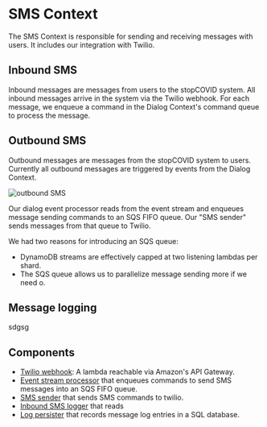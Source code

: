 # SMS Context

The SMS Context is responsible for sending and receiving messages with users. It includes our integration with Twilio.

## Inbound SMS

Inbound messages are messages from users to the stopCOVID system. All inbound messages arrive in the system via the Twilio webhook. For each message, we enqueue a command in the Dialog Context's command queue to process the message.

## Outbound SMS

Outbound messages are messages from the stopCOVID system to users. Currently all outbound messages are triggered by events from the Dialog Context.

![outbound SMS](sms_context_inbound.png)

Our dialog event processor reads from the event stream and enqueues message sending commands to an SQS FIFO queue. Our "SMS sender" sends messages from that queue to Twilio.

We had two reasons for introducing an SQS queue:

* DynamoDB streams are effectively capped at two listening lambdas per shard.
* The SQS queue allows us to parallelize message sending more if we need o.

## Message logging
sdgsg

## Components

* [Twilio webhook](../stopcovid/sms/aws_lambdas/twilio_webhook.py): A lambda reachable via Amazon's API Gateway.
* [Event stream processor](../stopcovid/sms/aws_lambdas/enqueue_sms_batch.py) that enqueues commands to send SMS messages into an SQS FIFO queue.
* [SMS sender](../stopcovid/sms/aws_lambdas/send_sms_batch.py) that sends SMS commands to twilio.
* [Inbound SMS logger](../stopcovid/sms/aws_lambdas/log_inbound_sms.py) that reads 
* [Log persister](../stopcovid/sms/aws_lambdas/persist_logs.py) that records message log entries in a SQL database.
